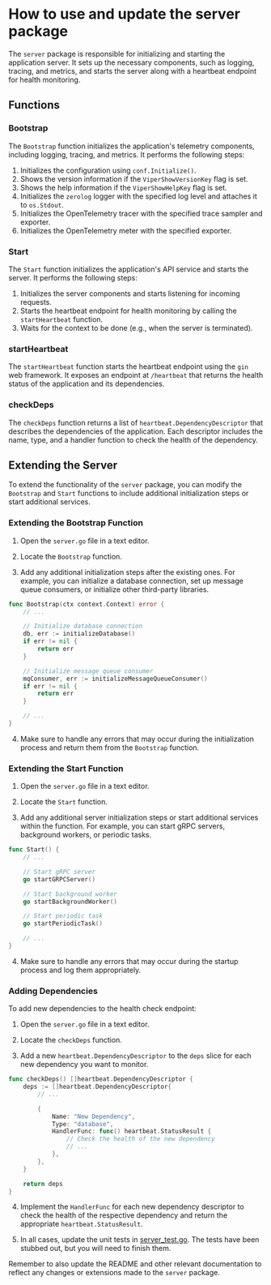 # How to use and update the server package

The `server` package is responsible for initializing and starting the application server. It sets up the necessary components, such as logging, tracing, and metrics, and starts the server along with a heartbeat endpoint for health monitoring.

## Functions

### Bootstrap

The `Bootstrap` function initializes the application's telemetry components, including logging, tracing, and metrics. It performs the following steps:

1. Initializes the configuration using `conf.Initialize()`.
2. Shows the version information if the `ViperShowVersionKey` flag is set.
3. Shows the help information if the `ViperShowHelpKey` flag is set.
4. Initializes the `zerolog` logger with the specified log level and attaches it to `os.Stdout`.
5. Initializes the OpenTelemetry tracer with the specified trace sampler and exporter.
6. Initializes the OpenTelemetry meter with the specified exporter.

### Start

The `Start` function initializes the application's API service and starts the server. It performs the following steps:

1. Initializes the server components and starts listening for incoming requests.
2. Starts the heartbeat endpoint for health monitoring by calling the `startHeartbeat` function.
3. Waits for the context to be done (e.g., when the server is terminated).

### startHeartbeat

The `startHeartbeat` function starts the heartbeat endpoint using the `gin` web framework. It exposes an endpoint at `/heartbeat` that returns the health status of the application and its dependencies.

### checkDeps

The `checkDeps` function returns a list of `heartbeat.DependencyDescriptor` that describes the dependencies of the application. Each descriptor includes the name, type, and a handler function to check the health of the dependency.

## Extending the Server

To extend the functionality of the `server` package, you can modify the `Bootstrap` and `Start` functions to include additional initialization steps or start additional services.

### Extending the Bootstrap Function

1. Open the `server.go` file in a text editor.

2. Locate the `Bootstrap` function.

3. Add any additional initialization steps after the existing ones. For example, you can initialize a database connection, set up message queue consumers, or initialize other third-party libraries.

```go
func Bootstrap(ctx context.Context) error {
    // ...

    // Initialize database connection
    db, err := initializeDatabase()
    if err != nil {
        return err
    }

    // Initialize message queue consumer
    mqConsumer, err := initializeMessageQueueConsumer()
    if err != nil {
        return err
    }

    // ...
}
```
4. Make sure to handle any errors that may occur during the initialization process and return them from the `Bootstrap` function.

### Extending the Start Function

1. Open the `server.go` file in a text editor.

2. Locate the `Start` function.

3. Add any additional server initialization steps or start additional services within the function. For example, you can start gRPC servers, background workers, or periodic tasks.
```go
func Start() {
    // ...

    // Start gRPC server
    go startGRPCServer()

    // Start background worker
    go startBackgroundWorker()

    // Start periodic task
    go startPeriodicTask()

    // ...
}
```
4. Make sure to handle any errors that may occur during the startup process and log them appropriately.

### Adding Dependencies

To add new dependencies to the health check endpoint:

1. Open the `server.go` file in a text editor.

2. Locate the `checkDeps` function.

3. Add a new `heartbeat.DependencyDescriptor` to the `deps` slice for each new dependency you want to monitor.

```go
func checkDeps() []heartbeat.DependencyDescriptor {
    deps := []heartbeat.DependencyDescriptor{
        // ...

        {
            Name: "New Dependency",
            Type: "database",
            HandlerFunc: func() heartbeat.StatusResult {
                // Check the health of the new dependency
                // ...
            },
        },
    }

    return deps
}
```

4. Implement the `HandlerFunc` for each new dependency descriptor to check the health of the respective dependency and return the appropriate `heartbeat.StatusResult`.
   
5. In all cases, update the unit tests in [server_test.go](./server_test.go). The tests have been stubbed out, but you will need to finish them.

Remember to also update the README and other relevant documentation to reflect any changes or extensions made to the `server` package.